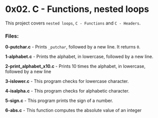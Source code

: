# 0x02. C - Functions, nested loops
This project covers `nested loops`, `C - Functions` and `C - Headers`.

### Files:

**0-putchar.c** - Prints `_putchar`, followed by a new line. It returns `0`.

**1-alphabet.c** - Prints the alphabet, in lowercase, followed by a new line.

**2-print_alphabet_x10.c** - Prints 10 times the alphabet, in lowercase, followed by a new line

**3-islower.c** - This program checks for lowercase character.

**4-isalpha.c** - This program checks for alphabetic character.

**5-sign.c** - This program prints the sign of a number.

**6-abs.c** - This function computes the absolute value of an integer


